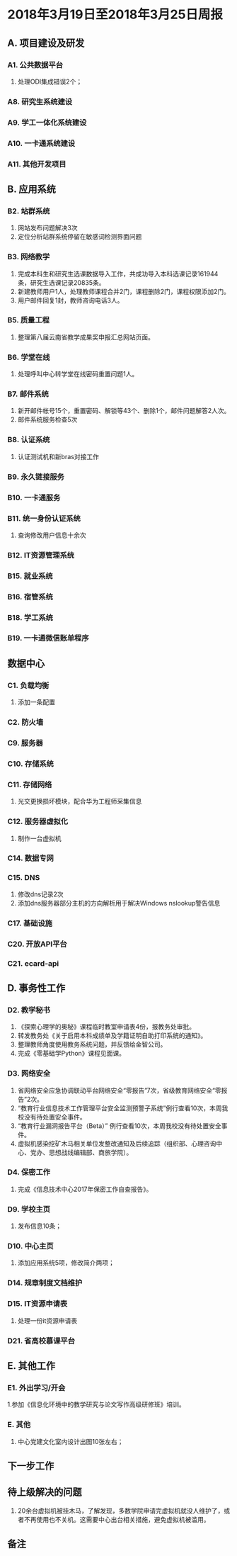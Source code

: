 # 2018年3月19日至2018年3月25日周报

## A. 项目建设及研发

### A1. 公共数据平台

1. 处理ODI集成错误2个；

### A8. 研究生系统建设


### A9. 学工一体化系统建设

### A10. 一卡通系统建设


### A11. 其他开发项目



## B. 应用系统
### B2. 站群系统

1. 网站发布问题解决3次
2. 定位分析站群系统停留在敏感词检测界面问题

### B3. 网络教学

1. 完成本科生和研究生选课数据导入工作，共成功导入本科选课记录161944条，研究生选课记录20835条。
2. 新建教师用户1人，处理教师课程合并2门，课程删除2门，课程权限添加2门。
3. 用户邮件回复1封，教师咨询电话3人。

### B5. 质量工程

1. 整理第八届云南省教学成果奖申报汇总网站页面。

### B6. 学堂在线

1. 处理呼叫中心转学堂在线密码重置问题1人。

### B7. 邮件系统

1. 新开邮件帐号15个，重置密码、解锁等43个、删除1个，邮件问题解答2人次。
2. 邮件系统服务检查5次

### B8. 认证系统
1. 认证测试机和新bras对接工作

### B9. 永久链接服务

### B10. 一卡通服务


### B11. 统一身份认证系统

1. 查询修改用户信息十余次

### B12. IT资源管理系统


### B15. 就业系统


### B16. 宿管系统

### B18. 学工系统


### B19. 一卡通微信账单程序



## 数据中心

### C1. 负载均衡


1. 添加一条配置

### C2. 防火墙

### C9. 服务器




### C10. 存储系统

### C11. 存储网络

1. 光交更换损坏模块，配合华为工程师采集信息

### C12. 服务器虚拟化

1. 制作一台虚拟机

### C14. 数据专网


### C15. DNS
1. 修改dns记录2次
2. 添加dns服务器部分主机的方向解析用于解决Windows nslookup警告信息

### C17. 基础设施


### C20. 开放API平台


### C21. ecard-api


## D. 事务性工作

### D2. 教学秘书

1. 《探索心理学的奥秘》课程临时教室申请表4份，报教务处审批。
2. 转发教务处《关于启用本科成绩单及学籍证明自助打印系统的通知》。
3. 整理教师角度使用教务系统问题，并反馈给金智公司。
4. 完成《零基础学Python》课程见面课。

### D3. 网络安全

1. 省网络安全应急协调联动平台网络安全“零报告”7次，省级教育网络安全“零报告”2次。
2. “教育行业信息技术工作管理平台安全监测预警子系统”例行查看10次，本周我校没有待处置安全事件。
3.  “教育行业漏洞报告平台（Beta）” 例行查看10次，本周我校没有待处置安全事件。
4. 虚拟机感染挖矿木马相关单位发整改通知及后续追踪（组织部、心理咨询中心、党办、思想战线编辑部、商旅学院）。

### D4. 保密工作

1. 完成《信息技术中心2017年保密工作自查报告》。

### D9. 学校主页

1. 发布信息10条；

### D10. 中心主页

1. 添加应用系统5项，修改简介两项；

### D14. 规章制度文档维护


### D15. IT资源申请表

1. 处理一份it资源申请表

### D21. 省高校慕课平台


## E. 其他工作

### E1. 外出学习/开会

1.参加《信息化环境中的教学研究与论文写作高级研修班》培训。

### E. 其他

1. 中心党建文化室内设计出图10张左右；

## 下一步工作


## 待上级解决的问题

1. 20余台虚拟机被挂木马，了解发现，多数学院申请完虚拟机就没人维护了，或者不再使用也不关机。这需要中心出台相关措施，避免虚拟机被滥用。

## 备注
